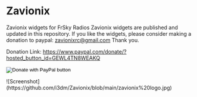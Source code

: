 # Zavionix
Zavionix widgets for FrSky Radios
Zavionix widgets are published and updated in this repository.
If you like the widgets, please consider making a donation to paypal: zavionixrc@gmail.com
Thank you.

Donation Link:
https://www.paypal.com/donate/?hosted_button_id=GEWL4TN8WEAKQ

<form action="https://www.paypal.com/donate" method="post" target="_top">
<input type="hidden" name="hosted_button_id" value="GEWL4TN8WEAKQ" />
<input type="image" src="https://www.paypalobjects.com/en_US/IL/i/btn/btn_donateCC_LG.gif" border="0" name="submit" title="PayPal - The safer, easier way to pay online!" alt="Donate with PayPal button" />
<img alt="" border="0" src="https://www.paypal.com/en_IL/i/scr/pixel.gif" width="1" height="1" />
</form>
![Screenshot](https://github.com/i3dm/Zavionix/blob/main/zavionix%20logo.jpg)
